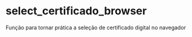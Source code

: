 # select_certificado_browser
Função para tornar prática a seleção de certificado digital no navegador
